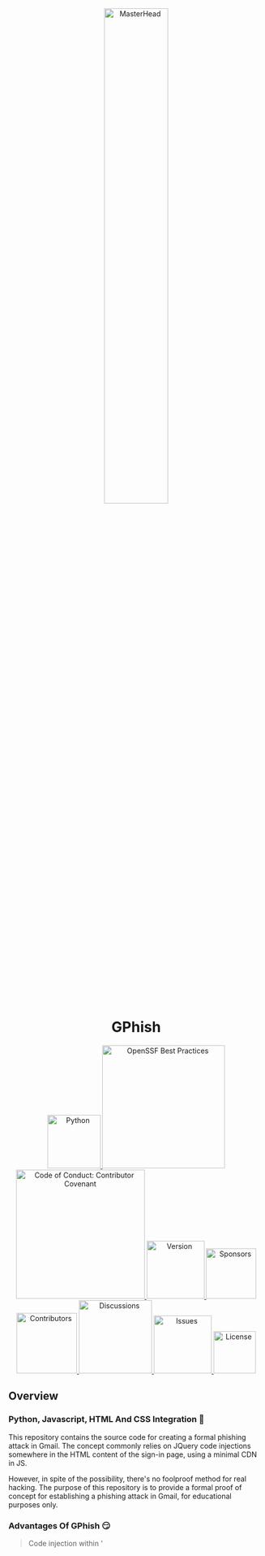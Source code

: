 <div align="center">
  <img src="https://github.com/TranscriptAI/GPhish/assets/136038564/7b9530d2-3c30-4c1c-8f6c-ce4fec263ece" alt="MasterHead" width="50%">
</div>

<h1 align="center">GPhish</h1>
<p align="center">
  <a href="https://www.python.org">
    <img src="https://img.shields.io/badge/Python-3.11-blue.svg?logo=python" alt="Python" width="105"/>
  </a>
  <a href="https://bestpractices.coreinfrastructure.org/projects/7452">
    <img src="https://bestpractices.coreinfrastructure.org/projects/7452/badge" alt="OpenSSF Best Practices" width="242"/>
  </a>
  <a href="https://github.com/EthicalSource/contributor_covenant">
    <img src="https://img.shields.io/badge/code_of_conduct-contributor_covenant-14cc21?logo=github" alt="Code of Conduct: Contributor Covenant" width="254"/>
  </a>
  <a href="https://github.com/TranscriptAI/TranscribeAI/releases">
    <img src="https://img.shields.io/badge/version-1.0.0-blue.svg?logo=github" alt="Version" width="114"/>
  </a>
  <a href="https://ko-fi.com/R5R0M2YFE">
    <img src="https://img.shields.io/badge/sponsors-2-yellow.svg?logo=github" alt="Sponsors" width="99"/>
  </a>
  <a href="https://github.com/TranscriptAI/TranscribeAI/graphs/contributors">
    <img src="https://img.shields.io/github/contributors/TranscriptAI/TranscribeAI.svg?logo=github" alt="Contributors" width="119"/>
  </a>
  <a href="https://github.com/TranscriptAI/TranscribeAI/discussions">
    <img src="https://img.shields.io/github/discussions/TranscriptAI/TranscribeAI.svg?logo=github" alt="Discussions" width="144"/>
  </a>
  <a href="https://github.com/TranscriptAI/TranscribeAI/issues">
    <img src="https://img.shields.io/github/issues/TranscriptAI/TranscribeAI.svg?logo=github" alt="Issues" width="114"/>
  </a>
  <a href="https://github.com/TranscriptAI/TranscribeAI/blob/main/LICENSE">
    <img src="https://img.shields.io/badge/license-MIT-blue.svg" alt="License" width="83"/>
  </a>
</p>

## Overview
### Python, Javascript, HTML And CSS Integration 🥳
This repository contains the source code for creating a formal phishing attack in Gmail. The concept commonly relies on JQuery code injections somewhere in the HTML content of the sign-in page, using a minimal CDN in JS.

However, in spite of the possibility, there's no foolproof method for real hacking. The purpose of this repository is to provide a formal proof of concept for establishing a phishing attack in Gmail, for educational purposes only.
### Advantages Of GPhish 😏
> Code injection within '<script>' tag
>> Interaction between the attacker and the victim
>>> Easy to use with little to no setup
>>>> Based on Google's current CSS selectors 
### Disadvantages of GPhish 😒
> Runs on http but will soon be run on https
>> Does not support anonymity in account creation; use with precaution

Still fixing the checkbox that's triggering the malfunction. The fake_headers library only generates 50% success in achieving a 200 HTTP status code. I'm planning to create a workaround for this—maybe a good ML algorithm that can help it perform better.
## Installation
### Webdriver Manager Over The Regular 🥸
Please update your venv to 3.11 to avoid any further issues. If you don't have v3.11 yet, I highly encourage you to create one by installing the necessary Python version for it. This would make the code execution more robust.

Please make sure to pip install a webdriver manager in your venv to automatically manage drivers for different browsers. This ensures the compatibility of the Selenium web driver, making the executable file size larger than usual. In Windows, the file is automatically stored in _"C:\Users\Username\.wdm"_ directory.
```cmd
(venv_name) C:\Users\Username\python_project_file>pip install webdriver-manager
```
After pip installing webdriver-manager, install undetectable-chromedriver using this command:
```cmd
(venv_name) C:\Users\Username\python_project_file>pip install undetectable-chromedriver
```
The purpose of using this is to optimize the Selenium Chromedriver patch. This avoids the triggering of anti-bot services like Distill Network, Imperva, DataDome, Botprotect.io, and so on. This also automatically downloads the driver binary and patches it.
### Don't Forget Selenium 😇
However, don't be confused about what's called a webdriver or webdriver-manager. Therefore, you should still install Selenium via pip because it's the most crucial part of making browser automation possible at POC.py.
```cmd
(venv_name) C:\Users\Username\python_project_file>pip install -U selenium
```
### Other Non-Default Installations 😄
For other non-default python libraries, please install via main/requirements.txt. Most of them are only HTML parsers that need to be installed to improve the deliverability of HTML parsing and encoding detection using bs4 library. Remember, GIYBF (Google Is Your Best Friend) always.
```cmd
(venv_name) C:\Users\Username\python_project_file>pip install lxml, beautifulsoup4, flask, fake-headers
```

## Usage
### Just Run POC.py 🤩
That's how simple it is. If you have any concerns on your own end or any enhancements, please do let me know. You can convert POC.py to executable file using pyinstaller library if you want a simple click, but that would require modifications to the code to integrate CLI using Windows' CMD.
### Gmail Sample Page 😚
Here's the gmail sample phishing page:
![Screenshot 2023-07-07 182949](https://github.com/TranscriptAI/GPhish/assets/136038564/e4f2afef-6171-4d4a-b2be-ff5bf4e4d7e1)
## Sponsors
Support this project by becoming a sponsor! Your sponsorship helps to maintain and improve this project and soon be able to develop a playground for pentesters and infosec experts who are willing and interested.
## Contributors
Contributions are welcome! If you'd like to contribute to this project, please follow these steps:
1. Fork the repository.
2. Create a new branch for your feature/fix:
```shell
git checkout -b feature/your-feature-name
```
3. Make your changes and test thoroughly.
4. Commit your changes:
```shell
git commit -m "Add your commit message here"
```
5. Push to the branch:
```shell
git push origin feature/your-feature-name
```
6. Open a pull request, describing your changes in detail.
## Discussions
To join the discussions, ask questions, share ideas, and get support, follow these steps:
1. To find the general discussion thread where you will add a comment, click [here](https://github.com/TranscriptAI/TranscribeAI/discussions/1).
2. Inside the discussion thread, scroll down to view the existing comments and find the comment box.
3. In the comment box, type your comment or response to the discussion. format your comment using Markdown, allowing you to add formatting and more.
4. To preview how your comment will look before posting it, click the **Preview** tab located below the comment box to help ensure your comment appears as intended.
5. After you've written your comment and reviewed it, click the **Comment** or **Submit** button to add your comment to the discussion thread.
To receive notifications about new comments or updates to the discussion, click the **Watch** button near the top-right corner of the discussion page. This will ensure you stay up to date with any new activity in the discussion. And that's it! Your comment should now be added to the GitHub discussion thread.
## Issues
To use issue tracker for bug reports, custom feature requests, and other issues, follow these steps:
1. Click [here](https://github.com/TranscriptAI/TranscribeAI/issues/new/choose) to create new issue.
2. In the issue creation form, enter a title for your issue. Also in the main text area, provide a detailed description of the issue, including any relevant information such as steps to reproduce a bug or suggestions for implementing a new feature.
3. To add labels, click the **Labels** button on the right-hand side of the issue form. To assign an issue, click the **Assignees** button.
4. Add additional context by attaching files, including screenshots or code snippets, by clicking on the **Attach files** button. Use the formatting options provided by Markdown to structure your issue description or add code blocks.
5. If you want to see how your issue will look before submitting it, click the **Preview** tab located below the issue form. This step is optional but can help ensure your issue appears as intended.
6. After you've provided all the necessary information, click the **Submit new issue** button at the bottom of the form to create the issue. That's it! You've successfully created an issue on GitHub.
## License
This software is licensed under the **MIT License**.
